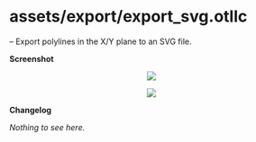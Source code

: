 # assets/export/export_svg.otllc

&ndash; Export polylines in the X/Y plane to an SVG file.

__Screenshot__

<p align="center"><img src="https://i.imgur.com/8ZD1uy9.png"/></p>
<p align="center"><img src="https://i.imgur.com/qhLycIW.png"/></p>

__Changelog__

*Nothing to see here.*
